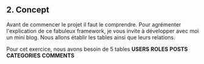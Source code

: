 ## 2. Concept
Avant de commencer le projet il faut le comprendre. Pour agrémenter l'explication de ce fabuleux framework, je vous 
invite à développer avec moi un mini blog. Nous allons établir les tables ainsi que leurs relations.

Pour cet exercice, nous avons besoin de 5 tables
**USERS**
**ROLES**
**POSTS**
**CATEGORIES**
**COMMENTS**

